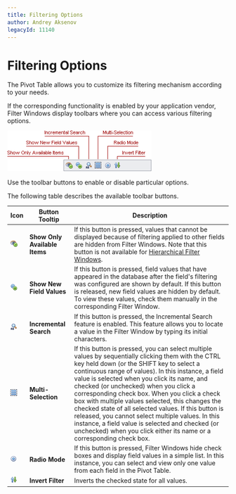 ```yaml
---
title: Filtering Options
author: Andrey Aksenov
legacyId: 11140
---
```

# Filtering Options
The Pivot Table allows you to customize its filtering mechanism according to your needs.

If the corresponding functionality is enabled by your application vendor, Filter Windows display toolbars where you can access various filtering options.

![VisualElements_FilterDropdown_Toolbar](../../../../../images/img15547.png)

Use the toolbar buttons to enable or disable particular options.

The following table describes the available toolbar buttons.

| Icon | Button Tooltip | Description |
|---|---|---|
| ![Toolbar_ShowOnlyAvailableItems](../../../../../images/img15602.png) | **Show Only Available Items** | If this button is pressed, values that cannot be displayed because of filtering applied to other fields are hidden from Filter Windows. Note that this button is not available for [Hierarchical Filter Windows](using-filter-popup-windows.md). |
| ![Toolbar_FilterType](../../../../../images/img15597.png) | **Show New Field Values** | If this button is pressed, field values that have appeared in the database after the field's filtering was configured are shown by default. If this button is released, new field values are hidden by default. To view these values, check them manually in the corresponding Filter Window. |
| ![Toolbar_IncrementalSearch](../../../../../images/img15598.png) | **Incremental Search** | If this button is pressed, the Incremental Search feature is enabled. This feature allows you to locate a value in the Filter Window by typing its initial characters. |
| ![Toolbar_MultiSelection](../../../../../images/img15600.png) | **Multi-Selection** | If this button is pressed, you can select multiple values by sequentially clicking them with the CTRL key held down (or the SHIFT key to select a continuous range of values). In this instance, a field value is selected when you click its name, and checked (or unchecked) when you click a corresponding check box. When you click a check box with multiple values selected, this changes the checked state of all selected values. If this button is released, you cannot select multiple values. In this instance, a field value is selected and checked (or unchecked) when you click either its name or a corresponding check box. |
| ![Toolbar_RadioMode](../../../../../images/img15601.png) | **Radio Mode** | If this button is pressed, Filter Windows hide check boxes and display field values in a simple list. In this instance, you can select and view only one value from each field in the Pivot Table. |
| ![Toolbar_InvertFilter](../../../../../images/img15599.png) | **Invert Filter** | Inverts the checked state for all values. |